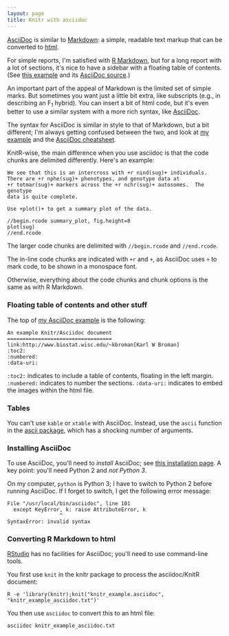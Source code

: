 ```yaml
---
layout: page
title: Knitr with asciidoc
---
```


[AsciiDoc](http://www.methods.co.nz/asciidoc/) is similar to
[Markdown](http://daringfireball.net/projects/markdown/): a simple,
readable text markup that can be converted to [html](http://en.wikipedia.org/wiki/HTML).

For simple reports, I'm satisfied with
[R Markdown](http://www.rstudio.com/ide/docs/r_markdown), but for a
long report with a lot of sections, it's nice to have a sidebar with a
floating table of contents. (See
[this example](../assets/knitr_example_asciidoc.html)
and its
[AsciiDoc source](../assets/knitr_example.asciidoc).)

An important part of the appeal of Markdown is the limited set of
simple marks. But sometimes you want just a little bit extra, like
subscripts (e.g., in describing an F<sub>1</sub> hybrid). You can
insert a bit of html code, but it's even better to use a similar
system with a more rich syntax, like
[AsciiDoc](http://www.methods.co.nz/asciidoc/).

The syntax for AsciiDoc is similar in style to that of Markdown, but a bit
different; I'm always getting confused between the two, and look at
[my example](../assets/knitr_example_asciidoc.html) and the
[AsciiDoc cheatsheet](http://powerman.name/doc/asciidoc).

KnitR-wise, the main difference when you use asciidoc is that the code
chunks are delimited differently. Here's an example:

    We see that this is an intercross with +r nind(sug)+ individuals.
    There are +r nphe(sug)+ phenotypes, and genotype data at 
    +r totmar(sug)+ markers across the +r nchr(sug)+ autosomes.  The genotype
    data is quite complete.

    Use +plot()+ to get a summary plot of the data.

    //begin.rcode summary_plot, fig.height=8
    plot(sug)
    //end.rcode

The larger code chunks are delimited with `//begin.rcode` and
`//end.rcode`.

The in-line code chunks are indicated with `+r` and `+`, as AsciiDoc
uses `+` to mark code, to be shown in a monospace font.

Otherwise, everything about the code chunks and chunk options is the
same as with R Markdown.

### Floating table of contents and other stuff

The top of
[my AsciiDoc example](../assets/knitr_example_asciidoc.html) is the
following:

    An example Knitr/Asciidoc document
    ==================================
    link:http://www.biostat.wisc.edu/~kbroman[Karl W Broman]
    :toc2:
    :numbered:
    :data-uri:

`:toc2:` indicates to include a table of contents, floating in the
left margin.  `:numbered:` indicates to number the sections. 
`:data-uri:` indicates to embed the images within the html file.


### Tables

You can't use `kable` or `xtable` with AsciiDoc. Instead, use the
`ascii` function in the
[ascii package](http://cran.r-project.org/web/packages/ascii/index.html),
which has a shocking number of arguments.


### Installing AsciiDoc

To use AsciiDoc, you'll need to _install_ AsciiDoc; see
[this installation page](http://www.methods.co.nz/asciidoc/INSTALL.html).
A key point: you'll need Python 2 and _not Python 3_.

On my computer, `python` is Python 3; I have to switch to Python 2
before running AsciiDoc. If I forget to switch, I get the following
error message:

    File "/usr/local/bin/asciidoc", line 101
      except KeyError, k: raise AttributeError, k
                     ^
    SyntaxError: invalid syntax


### Converting R Markdown to html

[RStudio](http://www.rstudio.org) has no facilities for AsciiDoc;
you'll need to use command-line tools.

You first use `knit` in the knitr package to process the asciidoc/KnitR
document:

    R -e 'library(knitr);knit("knitr_example.asciidoc", "knitr_example_asciidoc.txt")'

You then use `asciidoc` to convert this to an html file:

    asciidoc knitr_example_asciidoc.txt

